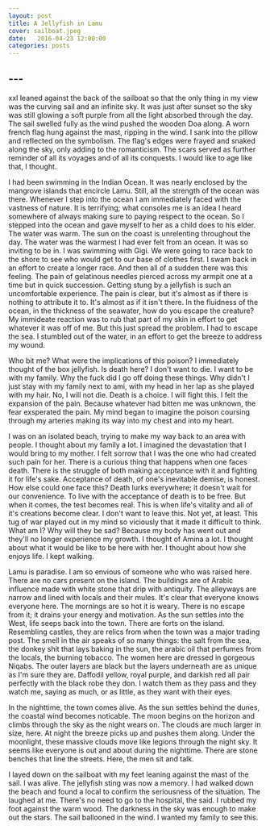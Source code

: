 ```yaml
---
layout: post
title: A Jellyfish in Lamu
cover: sailboat.jpeg
date:   2016-04-23 12:00:00
categories: posts
---
```


## --- 

xxI leaned against the back of the sailboat so that the only thing in my view was the curving sail and an infinite sky. It was just after sunset so the sky was still glowing a soft purple from all the light absorbed through the day. The sail swelled fully as the wind pushed the wooden Doa along. A worn french flag hung against the mast, ripping in the wind. I sank into the pillow and reflected on the symbolism. The flag's edges were frayed and snaked along the sky, only adding to the romanticism. The scars served as further reminder of all its voyages and of all its conquests. I would like to age like that, I thought. 

I had been swimming in the Indian Ocean. It was nearly enclosed by the mangrove islands that encircle Lamu. Still, all the strength of the ocean was there. Whenever I step into the ocean I am immediately faced with the vastness of nature. It is terrifying; what consoles me is an idea I heard somewhere of always making sure to paying respect to the ocean. So I stepped into the ocean and gave myself to her as a child does to his elder. The water was warm. The sun on the coast is unrelenting throughout the day. The water was the warmest I had ever felt from an ocean. It was so inviting to be in. I was swimming with Gigi. We were going to race back to the shore to see who would get to our base of clothes first. I swam back in an effort to create a longer race.  And then all of a sudden there was this feeling. The pain of gelatinous needles pierced across my armpit one at a time but in quick succession. Getting stung by a jellyfish is such an uncomfortable experience. The pain is clear, but it's almost as if there is nothing to attribute it to. It's almost as if it isn't there. In the fluidness of the ocean, in the thickness of the seawater, how do you escape the creature? My immideate reaction was to rub that part of my skin in effort to get whatever it was off of me. But this just spread the problem. I had to escape the sea. I stumbled out of the water, in an effort to get the breeze to address my wound. 

Who bit me? What were the implications of this poison? I immediately thought of the box jellyfish. Is death here? I don't want to die. I want to be with my family. Why the fuck did I go off doing these things. Why didn't I just stay with my family next to ami, with my head in her lap as she played with my hair. No, I will not die. Death is a choice. I will fight this. I felt the expansion of the pain. Because whatever had bitten me was unknown, the fear exsperated the pain. My mind began to imagine the poison coursing through my arteries making its way into my chest and into my heart. 

I was on an isolated beach, trying to make my way back to an area with people. I thought about my family a lot. I imagined the devastation that I would bring to my mother. I felt sorrow that I was the one who had created such pain for her. There is a curious thing that happens when one faces death. There is the struggle of both making acceptance with it and fighting it for life's sake. Acceptance of death, of one's inevitable demise, is honest. How else could one face this? Death lurks everywhere; it doesn't wait for our convenience. To live with the acceptance of death is to be free. But when it comes, the test becomes real. This is when life's vitality and all of it's creations become clear. I don't want to leave this. Not yet, at least. This tug of war played out in my mind so viciously that it made it difficult to think. What am I? Why will they be sad? Because my body has went out and they'll no longer experience my growth. I thought of Amina a lot. I thought about what it would be like to be here with her. I thought about how she enjoys life. I kept walking.

Lamu is paradise. I am so envious of someone who who was raised here. There are no cars present on the island. The buildings are of Arabic influence made with white stone that drip with antiquity. The alleyways are narrow and lined with locals and their mules. It's clear that everyone knows everyone here. The mornings are so hot it is weary. There is no escape from it; it drains your energy and motivation. As the sun settles into the West, life seeps back into the town. There are forts on the island. Resembling castles, they are relics from when the town was a major trading post.  The smell in the air speaks of so many things: the salt from the sea, the donkey shit that lays baking in the sun, the arabic oil that perfumes from the locals, the burning tobacco. The women here are dressed in gorgeous Niqabs. The outer layers are black but the layers underneath are as unique as I'm sure they are. Daffodil yellow, royal purple, and darkish red all pair perfectly with the black robe they don. I watch them as they pass and they watch me, saying as much, or as little, as they want with their eyes. 

In the nighttime, the town comes alive. As the sun settles behind the dunes, the coastal wind becomes noticable. The moon begins on the horizon and climbs through the sky as the night wears on. The clouds are much larger in size, here. At night the breeze picks up and pushes them along. Under the moonlight, these massive clouds move like legions through the night sky. It seems like everyone is out and about during the nighttime. There are stone benches that line the streets. Here, the men sit and talk.

I layed down on the sailboat with my feet leaning against the mast of the sail. I was alive. The jellyfish sting was now a memory. I had walked down the beach and found a local to confirm the seriousness of the situation. The laughed at me. There's no need to go to the hospital, the said. I rubbed my foot against the warm wood. The darkness in the sky was enough to make out the stars. The sail ballooned in the wind. I wanted my family to see this. 
